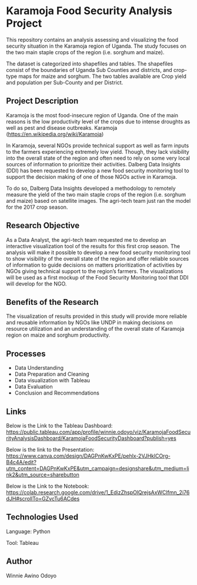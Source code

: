 # Karamoja Food Security Analysis Project

This repository contains an analysis assessing and visualizing the food security situation in the Karamoja region of Uganda. The study focuses on the two main staple crops of the region (i.e. sorghum and maize).

The dataset is categorized into shapefiles and tables. The shapefiles consist of the boundaries of Uganda Sub Counties and districts, and crop-type maps for maize and sorghum.
The two tables available are Crop yield and population per Sub-County and per District.


## Project Description

Karamoja is the most food-insecure region of Uganda. One of the main reasons is the low productivity level of the crops due to intense droughts as well as pest and disease outbreaks. Karamoja (https://en.wikipedia.org/wiki/Karamoja)

In Karamoja, several NGOs provide technical support as well as farm inputs to the farmers experiencing extremely low yield. Though, they lack visibility into the overall state of the region and often need to rely on some very local sources of information to prioritize their activities.
Dalberg Data Insights (DDI) has been requested to develop a new food security monitoring tool to support the decision making of one of those NGOs active in Karamoja.

To do so, Dalberg Data Insights developed a methodology to remotely measure the yield of the two main staple crops of the region (i.e. sorghum and maize) based on satellite images. The agri-tech team just ran the model for the 2017 crop season.

## Research Objective

As a Data Analyst, the agri-tech team requested me to develop an interactive visualization tool of the results for this first crop season. The analysis will make it possible to develop a new food security monitoring tool to show visibility of the overall state of the region and offer reliable sources of information to guide decisions on matters prioritization of activities by NGOs giving technical support to the region’s farmers. The visualizations  will  be used as a first mockup of the Food Security Monitoring tool that DDI will develop for the NGO.

## Benefits of the Research
The visualization of results provided in this study will provide more reliable and reusable information by NGOs like UNDP in making decisions on resource utilization and an understanding of the overall state of Karamoja region on maize and sorghum productivity.

## Processes
- Data Understanding
- Data Preparation and Cleaning
- Data visualization with Tableau
- Data Evaluation
- Conclusion and Recommendations

## Links
Below is the Link to the Tableau Dashboard:
https://public.tableau.com/app/profile/winnie.odoyo/viz/KaramojaFoodSecurityAnalysisDashboard/KaramojaFoodSecurityDashboard?publish=yes

Below is the link to the Presentation: 
https://www.canva.com/design/DAGPnKwKxPE/pehlx-2VJHklCOrg-B4c4A/edit?utm_content=DAGPnKwKxPE&utm_campaign=designshare&utm_medium=link2&utm_source=sharebutton

Below is the Link to the Notebook: https://colab.research.google.com/drive/1_EdizZhspOlQrejsAxWClfmn_2i76dJH#scrollTo=GZvcTu6ACdes


## Technologies Used
 Language: Python   
 
 Tool: Tableau

## Author
 Winnie Awino Odoyo




